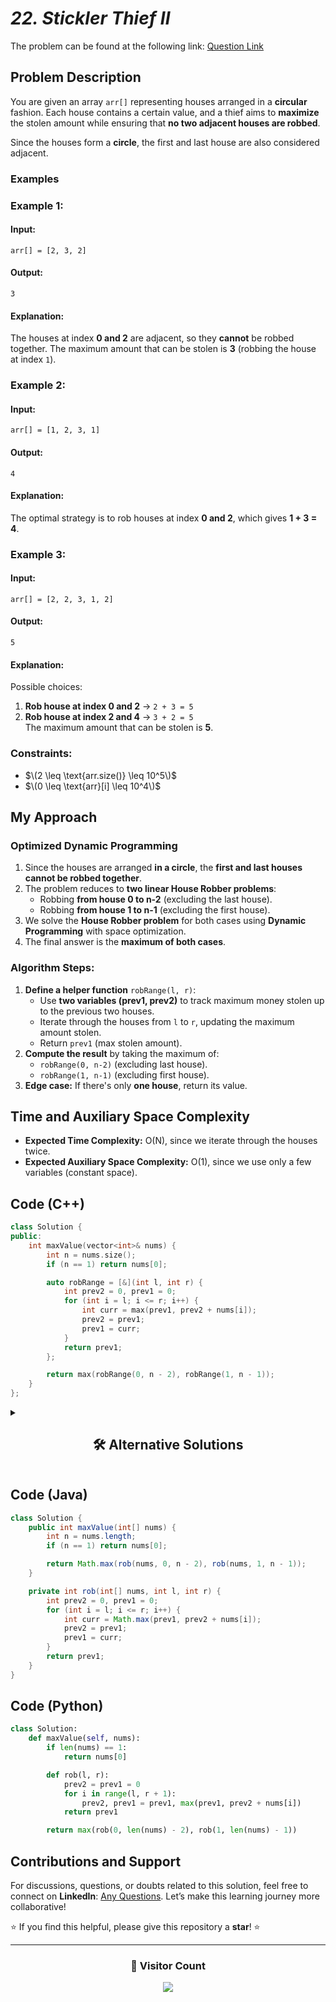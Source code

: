 # _22. Stickler Thief II_

The problem can be found at the following link: [Question Link](https://www.geeksforgeeks.org/problems/house-robber-ii/1)

## **Problem Description**

You are given an array `arr[]` representing houses arranged in a **circular** fashion. Each house contains a certain value, and a thief aims to **maximize** the stolen amount while ensuring that **no two adjacent houses are robbed**.

Since the houses form a **circle**, the first and last house are also considered adjacent.

### **Examples**

### **Example 1:**

#### **Input:**

```
arr[] = [2, 3, 2]
```

#### **Output:**

```
3
```

#### **Explanation:**

The houses at index **0 and 2** are adjacent, so they **cannot** be robbed together. The maximum amount that can be stolen is **3** (robbing the house at index `1`).

### **Example 2:**

#### **Input:**

```
arr[] = [1, 2, 3, 1]
```

#### **Output:**

```
4
```

#### **Explanation:**

The optimal strategy is to rob houses at index **0 and 2**, which gives **1 + 3 = 4**.

### **Example 3:**

#### **Input:**

```
arr[] = [2, 2, 3, 1, 2]
```

#### **Output:**

```
5
```

#### **Explanation:**

Possible choices:

1. **Rob house at index 0 and 2** → `2 + 3 = 5`
2. **Rob house at index 2 and 4** → `3 + 2 = 5`  
   The maximum amount that can be stolen is **5**.

### **Constraints:**

- $\(2 \leq \text{arr.size()} \leq 10^5\)$
- $\(0 \leq \text{arr}[i] \leq 10^4\)$

## **My Approach**

### **Optimized Dynamic Programming**

1. Since the houses are arranged **in a circle**, the **first and last houses cannot be robbed together**.
2. The problem reduces to **two linear House Robber problems**:
   - Robbing **from house 0 to n-2** (excluding the last house).
   - Robbing **from house 1 to n-1** (excluding the first house).
3. We solve the **House Robber problem** for both cases using **Dynamic Programming** with space optimization.
4. The final answer is the **maximum of both cases**.

### **Algorithm Steps:**

1. **Define a helper function** `robRange(l, r)`:
   - Use **two variables (prev1, prev2)** to track maximum money stolen up to the previous two houses.
   - Iterate through the houses from `l` to `r`, updating the maximum amount stolen.
   - Return `prev1` (max stolen amount).
2. **Compute the result** by taking the maximum of:
   - `robRange(0, n-2)` (excluding last house).
   - `robRange(1, n-1)` (excluding first house).
3. **Edge case:** If there's only **one house**, return its value.

## **Time and Auxiliary Space Complexity**

- **Expected Time Complexity:** O(N), since we iterate through the houses twice.
- **Expected Auxiliary Space Complexity:** O(1), since we use only a few variables (constant space).

## **Code (C++)**

```cpp
class Solution {
public:
    int maxValue(vector<int>& nums) {
        int n = nums.size();
        if (n == 1) return nums[0];

        auto robRange = [&](int l, int r) {
            int prev2 = 0, prev1 = 0;
            for (int i = l; i <= r; i++) {
                int curr = max(prev1, prev2 + nums[i]);
                prev2 = prev1;
                prev1 = curr;
            }
            return prev1;
        };

        return max(robRange(0, n - 2), robRange(1, n - 1));
    }
};
```

<details>
  <summary><h2 align="center">🛠 Alternative Solutions</h2></summary>

## **2️⃣ Dynamic Programming with Array (O(N) Time, O(N) Space)**

### **Approach:**

Instead of using **two variables**, maintain a **DP array** where `dp[i]` stores the **maximum amount** that can be stolen up to house `i`.

### **Code (C++)**

```cpp
class Solution {
public:
    int maxValue(vector<int>& nums) {
        int n = nums.size();
        if (n == 1) return nums[0];

        auto robRange = [&](int l, int r) {
            vector<int> dp(r - l + 2, 0);
            dp[1] = nums[l];
            for (int i = l + 1; i <= r; i++) {
                dp[i - l + 1] = max(dp[i - l], dp[i - l - 1] + nums[i]);
            }
            return dp[r - l + 1];
        };

        return max(robRange(0, n - 2), robRange(1, n - 1));
    }
};
```

## **3️⃣ Memoization (Top-Down DP)**

### **Approach:**

Instead of using **iterative DP**, we use **recursion with memoization**:

1. Define a recursive function `robRange(l, r, dp)`.
2. Use memoization (`dp[i]`) to avoid recomputation.
3. Solve for both cases:
   - Excluding the last house (`robRange(0, n-2)`).
   - Excluding the first house (`robRange(1, n-1)`).
4. Return the **maximum** of both cases.

### **Code (C++)**

```cpp
class Solution {
public:
    int robRange(vector<int>& nums, int i, int r, vector<int>& dp) {
        if (i > r) return 0;
        if (dp[i] != -1) return dp[i];
        return dp[i] = max(robRange(nums, i + 1, r, dp), nums[i] + robRange(nums, i + 2, r, dp));
    }

    int maxValue(vector<int>& nums) {
        int n = nums.size();
        if (n == 1) return nums[0];

        vector<int> dp1(n, -1), dp2(n, -1);
        return max(robRange(nums, 0, n - 2, dp1), robRange(nums, 1, n - 1, dp2));
    }
};
```

## **Comparison of Approaches**

| **Approach**                     | ⏱️ **Time Complexity** | 🗂️ **Space Complexity** | ✅ **Pros**               | ⚠️ **Cons**                   |
| -------------------------------- | ---------------------- | ----------------------- | ------------------------- | ----------------------------- |
| **Optimized DP (Two Variables)** | 🟡 **O(N)**            | 🟢 **O(1)**             | Space efficient, faster   | Slightly harder to understand |
| **DP with Array**                | 🟡 **O(N)**            | 🟡 **O(N)**             | Easier to implement       | Extra space for DP array      |
| **Memoization (Top-Down DP)**    | 🟡 **O(N)**            | 🔴 **O(N)**             | Good for recursion lovers | Higher memory consumption     |

## **💡 Best Choice?**

- ✅ **Optimized DP (O(1) Space)** is the best solution due to minimal space usage.
- ✅ **DP with Array** is useful for **educational purposes**, but not efficient for large inputs.
- ✅ **Memoization?** Useful for recursion-based approaches.

</details>

## **Code (Java)**

```java
class Solution {
    public int maxValue(int[] nums) {
        int n = nums.length;
        if (n == 1) return nums[0];

        return Math.max(rob(nums, 0, n - 2), rob(nums, 1, n - 1));
    }

    private int rob(int[] nums, int l, int r) {
        int prev2 = 0, prev1 = 0;
        for (int i = l; i <= r; i++) {
            int curr = Math.max(prev1, prev2 + nums[i]);
            prev2 = prev1;
            prev1 = curr;
        }
        return prev1;
    }
}
```

## **Code (Python)**

```python
class Solution:
    def maxValue(self, nums):
        if len(nums) == 1:
            return nums[0]

        def rob(l, r):
            prev2 = prev1 = 0
            for i in range(l, r + 1):
                prev2, prev1 = prev1, max(prev1, prev2 + nums[i])
            return prev1

        return max(rob(0, len(nums) - 2), rob(1, len(nums) - 1))
```

## **Contributions and Support**

For discussions, questions, or doubts related to this solution, feel free to connect on **LinkedIn**: [Any Questions](https://www.linkedin.com/in/patel-hetkumar-sandipbhai-8b110525a/). Let’s make this learning journey more collaborative!

⭐ If you find this helpful, please give this repository a **star**! ⭐

---

<div align="center">
  <h3><b>📍 Visitor Count</b></h3>
</div>

<p align="center">
  <img src="https://profile-counter.glitch.me/Hunterdii/count.svg" />
</p>
